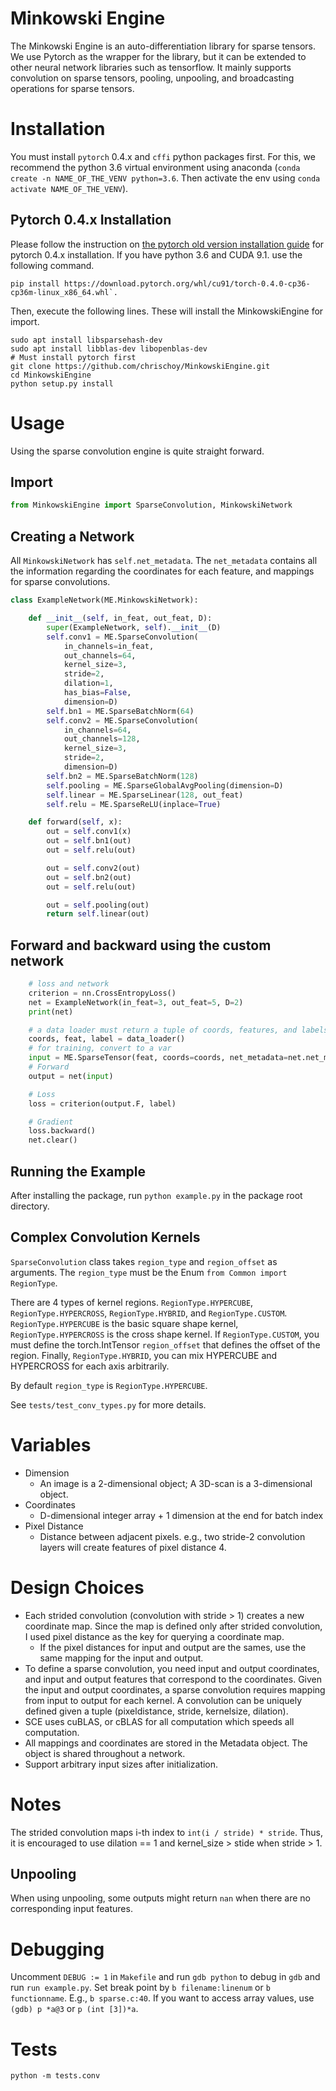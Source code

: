 # Minkowski Engine

The Minkowski Engine is an auto-differentiation library for sparse tensors. We use Pytorch as the wrapper for the library, but it can be extended to other neural network libraries such as tensorflow. It mainly supports convolution on sparse tensors, pooling, unpooling, and broadcasting operations for sparse tensors.


# Installation

You must install `pytorch` 0.4.x and `cffi` python packages first.
For this, we recommend the python 3.6 virtual environment using anaconda (`conda create -n NAME_OF_THE_VENV python=3.6`. Then activate the env using `conda activate NAME_OF_THE_VENV`).


## Pytorch 0.4.x Installation

Please follow the instruction on [the pytorch old version installation guide](https://pytorch.org/get-started/previous-versions/) for pytorch 0.4.x installation.
If you have python 3.6 and CUDA 9.1. use the following command.

```
pip install https://download.pytorch.org/whl/cu91/torch-0.4.0-cp36-cp36m-linux_x86_64.whl`.
```

Then, execute the following lines. These will install the MinkowskiEngine for import.

```
sudo apt install libsparsehash-dev
sudo apt install libblas-dev libopenblas-dev
# Must install pytorch first
git clone https://github.com/chrischoy/MinkowskiEngine.git
cd MinkowskiEngine
python setup.py install
```

# Usage

Using the sparse convolution engine is quite straight forward.


## Import

```python
from MinkowskiEngine import SparseConvolution, MinkowskiNetwork
```

## Creating a Network

All `MinkowskiNetwork` has `self.net_metadata`. The `net_metadata` contains all the information regarding the coordinates for each feature, and mappings for sparse convolutions.

```python
class ExampleNetwork(ME.MinkowskiNetwork):

    def __init__(self, in_feat, out_feat, D):
        super(ExampleNetwork, self).__init__(D)
        self.conv1 = ME.SparseConvolution(
            in_channels=in_feat,
            out_channels=64,
            kernel_size=3,
            stride=2,
            dilation=1,
            has_bias=False,
            dimension=D)
        self.bn1 = ME.SparseBatchNorm(64)
        self.conv2 = ME.SparseConvolution(
            in_channels=64,
            out_channels=128,
            kernel_size=3,
            stride=2,
            dimension=D)
        self.bn2 = ME.SparseBatchNorm(128)
        self.pooling = ME.SparseGlobalAvgPooling(dimension=D)
        self.linear = ME.SparseLinear(128, out_feat)
        self.relu = ME.SparseReLU(inplace=True)

    def forward(self, x):
        out = self.conv1(x)
        out = self.bn1(out)
        out = self.relu(out)

        out = self.conv2(out)
        out = self.bn2(out)
        out = self.relu(out)

        out = self.pooling(out)
        return self.linear(out)
```

## Forward and backward using the custom network

```python
    # loss and network
    criterion = nn.CrossEntropyLoss()
    net = ExampleNetwork(in_feat=3, out_feat=5, D=2)
    print(net)

    # a data loader must return a tuple of coords, features, and labels.
    coords, feat, label = data_loader()
    # for training, convert to a var
    input = ME.SparseTensor(feat, coords=coords, net_metadata=net.net_metadata)
    # Forward
    output = net(input)

    # Loss
    loss = criterion(output.F, label)

    # Gradient
    loss.backward()
    net.clear()
```


## Running the Example

After installing the package, run `python example.py` in the package root directory.


## Complex Convolution Kernels

`SparseConvolution` class takes `region_type` and `region_offset` as arguments.
The `region_type` must be the Enum `from Common import RegionType`.

There are 4 types of kernel regions. `RegionType.HYPERCUBE`, `RegionType.HYPERCROSS`, `RegionType.HYBRID`, and `RegionType.CUSTOM`.
`RegionType.HYPERCUBE` is the basic square shape kernel,
`RegionType.HYPERCROSS` is the cross shape kernel. If
`RegionType.CUSTOM`, you must define the torch.IntTensor
`region_offset` that defines the offset of the region.
Finally, `RegionType.HYBRID`, you can mix HYPERCUBE and HYPERCROSS
for each axis arbitrarily.

By default `region_type` is `RegionType.HYPERCUBE`.

See `tests/test_conv_types.py` for more details.


# Variables

- Dimension
  - An image is a 2-dimensional object; A 3D-scan is a 3-dimensional object.
- Coordinates
  - D-dimensional integer array + 1 dimension at the end for batch index
- Pixel Distance
  - Distance between adjacent pixels. e.g., two stride-2 convolution layers will create features of pixel distance 4.


# Design Choices

- Each strided convolution (convolution with stride > 1) creates a new coordinate map. Since the map is defined only after strided convolution, I used pixel distance as the key for querying a coordinate map.
   - If the pixel distances for input and output are the sames, use the same mapping for the input and output.
- To define a sparse convolution, you need input and output coordinates, and input and output features that correspond to the coordinates. Given the input and output coordinates, a sparse convolution requires mapping from input to output for each kernel. A convolution can be uniquely defined given a tuple (pixeldistance, stride, kernelsize, dilation).
- SCE uses cuBLAS, or cBLAS for all computation which speeds all computation.
- All mappings and coordinates are stored in the Metadata object. The object is shared throughout a network.
- Support arbitrary input sizes after initialization.


# Notes

The strided convolution maps i-th index to `int(i / stride) * stride`. Thus, it is encouraged to use dilation == 1 and kernel_size > stide when stride > 1.

## Unpooling

When using unpooling, some outputs might return `nan` when there are no corresponding input features.

# Debugging

Uncomment `DEBUG := 1` in `Makefile` and run `gdb python` to debug in `gdb` and run `run example.py`. Set break point by `b filename:linenum` or `b functionname`. E.g., `b sparse.c:40`. If you want to access array values, use `(gdb) p *a@3` or `p (int [3])*a`.


# Tests

```
python -m tests.conv
```
